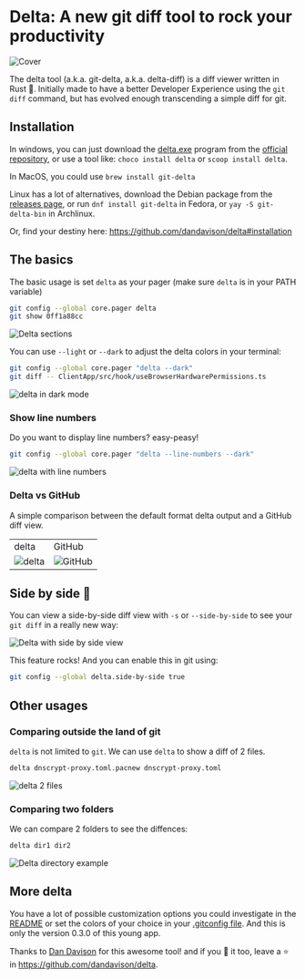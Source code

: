 # Delta: A new git diff tool to rock your productivity

![Cover](https://res.cloudinary.com/practicaldev/image/fetch/s--u3VsN7Ty--/c_imagga_scale,f_auto,fl_progressive,h_420,q_auto,w_1000/https://dev-to-uploads.s3.amazonaws.com/i/i88l23vilbx28gwdtlnf.jpg)

The delta tool (a.k.a. git-delta, a.k.a. delta-diff) is a diff viewer written
in Rust 💪. Initially made to have a better Developer Experience using the
`git diff` command, but has evolved enough transcending a simple diff for git.

## Installation

In windows, you can just download the
[delta.exe](https://github.com/dandavison/delta/releases/download/0.3.0/delta-0.3.0-x86_64-pc-windows-msvc.zip)
program from the
[official repository](https://github.com/dandavison/delta),
or use a tool like: `choco install delta` or `scoop install delta`.

In MacOS, you could use `brew install git-delta`

Linux has a lot of alternatives, download the Debian package from the
[releases page](https://github.com/dandavison/delta/releases), or run
`dnf install git-delta` in Fedora, or `yay -S git-delta-bin` in Archlinux.

Or, find your destiny here: <https://github.com/dandavison/delta#installation>

## The basics

The basic usage is set `delta` as your pager (make sure `delta` is in your PATH variable)

```bash
git config --global core.pager delta
git show 0ff1a88cc
```

![Delta sections](https://dev-to-uploads.s3.amazonaws.com/i/bue9us7uxg9iv7dqugh8.png)

You can use `--light` or `--dark` to adjust the delta colors in your terminal:

```bash
git config --global core.pager "delta --dark"
git diff -- ClientApp/src/hook/useBrowserHardwarePermissions.ts
```

![delta in dark mode](https://dev-to-uploads.s3.amazonaws.com/i/oxuywwipfeit2ibmhgna.png)

### Show line numbers

Do you want to display line numbers? easy-peasy!

```bash
git config --global core.pager "delta --line-numbers --dark"
```

![delta with line numbers](https://dev-to-uploads.s3.amazonaws.com/i/xp4beqrhhhl0393isjnh.png)

### Delta vs GitHub

A simple comparison between the default format delta output and a GitHub diff
view.

<table>
<tr>
  <td>delta</td>
  <td>GitHub</td>
</tr>
<tr>
  <td>
    <img
      src="https://dev-to-uploads.s3.amazonaws.com/i/ob4tl88f6rsgsm90da2e.png"
      alt="delta"
    />
  </td>
  <td>
    <img
      src="https://dev-to-uploads.s3.amazonaws.com/i/bpyxh2ar28tsm6kdoie9.png"
      alt="GitHub"
    />
  </td>
</tr>
</table>

## Side by side 🚀

You can view a side-by-side diff view with `-s` or `--side-by-side` to see
your `git diff` in a really new way:

![Delta with side by side view](https://dev-to-uploads.s3.amazonaws.com/i/ufbm9ge6bapx0tf3cvg4.png)

This feature rocks! And you can enable this in git using:

```bash
git config --global delta.side-by-side true
```

## Other usages

### Comparing outside the land of git

`delta` is not limited to `git`. We can use `delta` to show a diff of 2 files.

```bash
delta dnscrypt-proxy.toml.pacnew dnscrypt-proxy.toml
```

![delta 2 files](https://dev-to-uploads.s3.amazonaws.com/i/hkncagq1wksl8maq3btx.png)


### Comparing two folders

We can compare 2 folders to see the diffences:

```bash
delta dir1 dir2
```

![Delta directory example](https://dev-to-uploads.s3.amazonaws.com/i/uvsnerda0e04hboc6f1c.png)

## More delta

You have a lot of possible customization options you could investigate in the
[README](https://github.com/dandavison/delta#full---help-output) or set the
colors of your choice in your
[.gitconfig file](https://github.com/dandavison/delta#configuration). And
this is only the version 0.3.0 of this young app.

Thanks to [Dan Davison](https://github.com/dandavison) for this awesome tool!
and if you :yellow_heart: it too, leave a :star: in
<https://github.com/dandavison/delta>.
